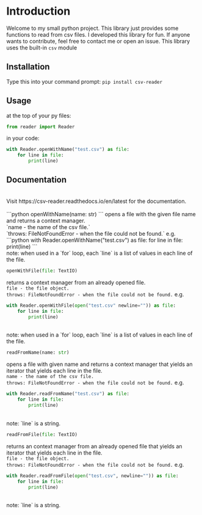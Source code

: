 # Introduction
Welcome to my small python project.
This library just provides some functions to read from csv files.
I developed this library for fun.
If anyone wants to contribute, feel free to contact me or open an issue.
This library uses the built-in `csv` module

## Installation
Type this into your command prompt:
`pip install csv-reader`

## Usage

at the top of your py files:
```python
from reader import Reader
```

in your code:
```python
with Reader.openWithName("test.csv") as file:
    for line in file:
        print(line)
```

## Documentation
<br>
Visit https://csv-reader.readthedocs.io/en/latest for the documentation.
<br>
<br>
```python
openWithName(name: str)
```
opens a file with the given file name and returns a context manager.<br>
`name - the name of the csv file.`<br>
`throws: FileNotFoundError - when the file could not be found.`
e.g.
```python
with Reader.openWithName("test.csv") as file:
    for line in file:
        print(line)
```
<br>
note: when used in a `for` loop, each `line` is a list of values in each line of the file.

```python
openWithFile(file: TextIO)
```
returns a context manager from an already opened file.<br>
`file - the file object.`<br>
`throws: FileNotFoundError - when the file could not be found.`
e.g.
``` python
with Reader.openWithFile(open("test.csv" newline="")) as file:
    for line in file:
        print(line)
```
<br>
note: when used in a `for` loop, each `line` is a list of values in each line of the file.

```python
readFromName(name: str)
```
opens a file with given name and returns a context manager that yields an iterator that yields each line in the file.<br>
`name - the name of the csv file.`<br>
`throws: FileNotFoundError - when the file could not be found.`
e.g.
```python
with Reader.readFromName("test.csv") as file:
    for line in file:
        print(line)
```
<br>
note: `line` is a string.

```python
readFromFile(file: TextIO)
```
returns an context manager from an already opened file that yields an iterator that yields each line in the file.<br>
`file - the file object.`<br>
`throws: FileNotFoundError - when the file could not be found.`
e.g.
```python
with Reader.readFromFile(open("test.csv", newline="")) as file:
    for line in file:
        print(line)
```
<br>
note: `line` is a string.